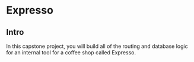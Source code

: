 # Expresso

## Intro

In this capstone project, you will build all of the routing and database logic for an internal tool for a coffee shop called Expresso.

